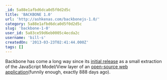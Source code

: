 ```yaml
---
_id: 5a88e1afbd6dca0d5f0d2d5c
title: 'BACKBONE 1.0'
url: 'http://ashkenas.com/backbonejs-1.0/'
category: 5a88e1afbd6dca0d5f0d2d5c
slug: 'backbone-1-0'
user_id: 5a83ce59d6eb0005c4ecda2c
username: 'bill-s'
createdOn: '2013-03-23T02:41:44.000Z'
tags: []
---
```


Backbone has come a long way since its <a href="https://news.ycombinator.com/item?id=1787429">initial release</a> as a small extraction of the JavaScript Model/View layer of an <a href="http://documentcloud.org/home">open-source web application</a>(funnily enough, exactly 888 days ago).
